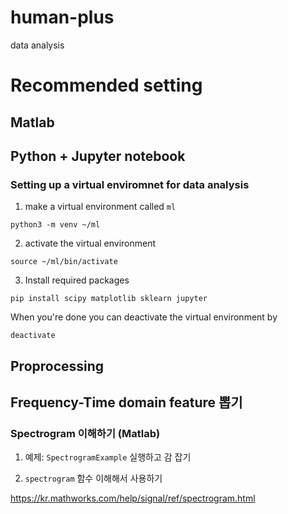 # human-plus

data analysis


# Recommended setting

## Matlab
##  Python + Jupyter notebook
### Setting up a virtual enviromnet for data analysis

1. make a virtual environment called `ml`
```
python3 -m venv ~/ml
```

2. activate the virtual environment
```
source ~/ml/bin/activate
```

3. Install required packages 
```
pip install scipy matplotlib sklearn jupyter
```


When you're done you can deactivate the virtual environment by
```
deactivate
```

## Proprocessing 

## Frequency-Time domain feature 뽑기 

### Spectrogram 이해하기 (Matlab)

1. 예제: `SpectrogramExample` 실행하고  감 잡기


2. `spectrogram` 함수 이해해서 사용하기

https://kr.mathworks.com/help/signal/ref/spectrogram.html


